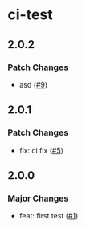 # ci-test

## 2.0.2

### Patch Changes

-   asd ([#9](https://github.com/gyurielf/ci-test/pull/9))

## 2.0.1

### Patch Changes

-   fix: ci fix ([#5](https://github.com/gyurielf/ci-test/pull/5))

## 2.0.0

### Major Changes

-   feat: first test ([#1](https://github.com/gyurielf/ci-test/pull/1))
